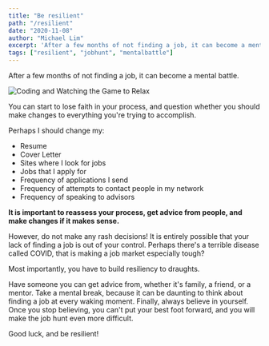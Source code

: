```yaml
---
title: "Be resilient"
path: "/resilient"
date: "2020-11-08"
author: "Michael Lim"
excerpt: 'After a few months of not finding a job, it can become a mental battle.'
tags: ["resilient", "jobhunt", "mentalbattle"]
---
```


After a few months of not finding a job, it can become a mental battle. 

![Coding and Watching the Game to Relax](../images/codingbasketball.jpg)

You can start to lose faith in your process, and question whether you should make changes to everything you're trying to accomplish.  

Perhaps I should change my:
- Resume
- Cover Letter
- Sites where I look for jobs
- Jobs that I apply for
- Frequency of applications I send
- Frequency of attempts to contact people in my network
- Frequency of speaking to advisors

**It is important to reassess your process, get advice from people, and make changes if it makes sense.**

However, do not make any rash decisions!  It is entirely possible that your lack of finding a job is out of your control.  Perhaps there's a terrible disease called COVID, that is making a job market especially tough?  

Most importantly, you have to build resiliency to draughts.  

Have someone you can get advice from, whether it's family, a friend, or a mentor.
Take a mental break, because it can be daunting to think about finding a job at every waking moment.
Finally, always believe in yourself.  Once you stop believing, you can't put your best foot forward, and you will make the job hunt even more difficult. 

Good luck, and be resilient!